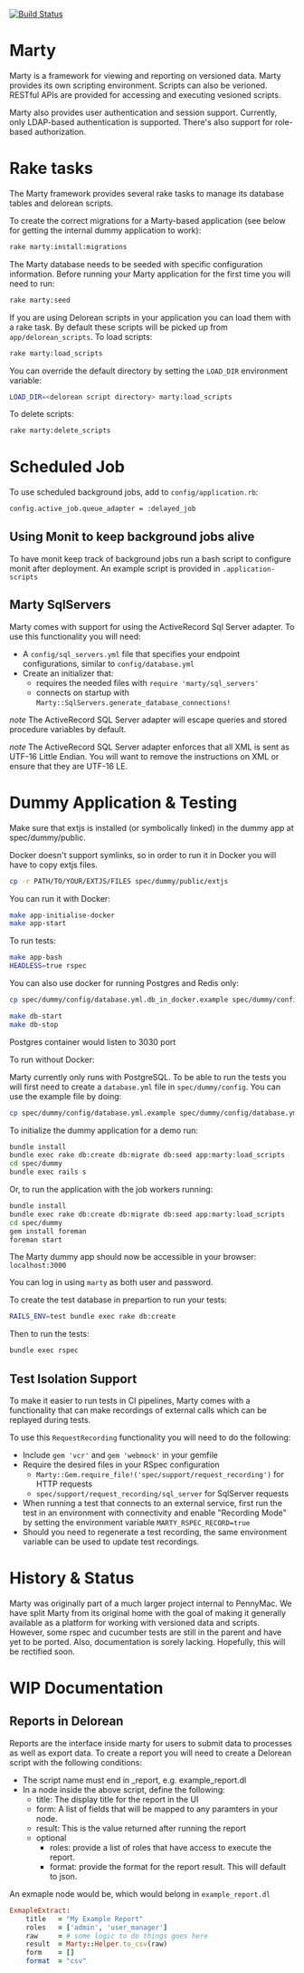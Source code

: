 [![Build Status](https://travis-ci.org/arman000/marty.svg)](https://travis-ci.org/arman000/marty)
# Marty

Marty is a framework for viewing and reporting on versioned data.
Marty provides its own scripting environment.  Scripts can also be
verioned.  RESTful APIs are provided for accessing and executing
vesioned scripts.

Marty also provides user authentication and session support.
Currently, only LDAP-based authentication is supported.  There's also
support for role-based authorization.

# Rake tasks

The Marty framework provides several rake tasks to manage its database tables
and delorean scripts.

To create the correct migrations for a Marty-based application (see below for
getting the internal dummy application to work):

```bash
rake marty:install:migrations
```

The Marty database needs to be seeded with specific configuration
information. Before running your Marty application for the first time you will
need to run:

```bash
rake marty:seed
```

If you are using Delorean scripts in your application you can load them
with a rake task. By default these scripts will be picked up from
`app/delorean_scripts`. To load scripts:

```bash
rake marty:load_scripts
```

You can override the default directory by setting the `LOAD_DIR` environment
variable:

```bash
LOAD_DIR=<delorean script directory> marty:load_scripts
```

To delete scripts:

``` bash
rake marty:delete_scripts
```

# Scheduled Job

To use scheduled background jobs, add to `config/application.rb`:

```bash
config.active_job.queue_adapter = :delayed_job
```

## Using Monit to keep background jobs alive

To have monit keep track of background jobs run a bash script to configure
monit after deployment. An example script is provided in `.application-scripts`

## Marty SqlServers

Marty comes with support for using the ActiveRecord Sql Server adapter. To use
this functionality you will need:

- A `config/sql_servers.yml` file that specifies your endpoint configurations,
similar to `config/database.yml`
- Create an initializer that:
  - requires the needed files with `require 'marty/sql_servers'`
  - connects on startup with `Marty::SqlServers.generate_database_connections!`

*note* The ActiveRecord SQL Server adapter will escape queries and stored
procedure variables by default.

*note* The ActiveRecord SQL Server adapter enforces that all XML is sent
as UTF-16 Little Endian. You will want to remove the instructions on XML or
ensure that they are UTF-16 LE.

# Dummy Application & Testing

Make sure that extjs is installed (or symbolically linked) in the
dummy app at spec/dummy/public.

Docker doesn't support symlinks, so in order to run it in Docker you will have to copy extjs files.

```bash
cp -r PATH/TO/YOUR/EXTJS/FILES spec/dummy/public/extjs
```

You can run it with Docker:

```bash
make app-initialise-docker
make app-start
```

To run tests:

```bash
make app-bash
HEADLESS=true rspec
```

You can also use docker for running Postgres and Redis only:

```bash
cp spec/dummy/config/database.yml.db_in_docker.example spec/dummy/config/database.yml

make db-start
make db-stop
```

Postgres container would listen to 3030 port

To run without Docker:

Marty currently only runs with PostgreSQL. To be able to run the tests
you will first need to create a `database.yml` file in `spec/dummy/config`.
You can use the example file by doing:

```bash
cp spec/dummy/config/database.yml.example spec/dummy/config/database.yml
```

To initialize the dummy application for a demo run:

```bash
bundle install
bundle exec rake db:create db:migrate db:seed app:marty:load_scripts
cd spec/dummy
bundle exec rails s
```

Or, to run the application with the job workers running:

```bash
bundle install
bundle exec rake db:create db:migrate db:seed app:marty:load_scripts
cd spec/dummy
gem install foreman
foreman start
```

The Marty dummy app should now be accessible in your browser:
`localhost:3000`

You can log in using `marty` as both user and password.

To create the test database in prepartion to run your tests:

```bash
RAILS_ENV=test bundle exec rake db:create
```

Then to run the tests:

```bash
bundle exec rspec
```
## Test Isolation Support

To make it easier to run tests in CI pipelines, Marty comes with a functionality
that can make recordings of external calls which can be replayed during tests.

To use this `RequestRecording` functionality you will need to do the following:

- Include `gem 'vcr'` and `gem 'webmock'` in your gemfile
- Require the desired files in your RSpec configuration
  - `Marty::Gem.require_file!('spec/support/request_recording')` for HTTP requests
  - `spec/support/request_recording/sql_server` for SqlServer requests
- When running a test that connects to an external service, first run the test
  in an environment with connectivity and enable "Recording Mode" by setting
  the environment variable `MARTY_RSPEC_RECORD=true`
- Should you need to regenerate a test recording, the same environment variable
  can be used to update test recordings.

# History & Status

Marty was originally part of a much larger project internal to
PennyMac.  We have split Marty from its original home with the goal of
making it generally available as a platform for working with versioned
data and scripts. However, some rspec and cucumber tests are still in
the parent and have yet to be ported. Also, documentation is sorely
lacking. Hopefully, this will be rectified soon.

# WIP Documentation

## Reports in Delorean

Reports are the interface inside marty for users to submit data to processes
as well as export data. To create a report you will need to create a Delorean
script with the following conditions:

- The script name must end in _report, e.g. example_report.dl
- In a node inside the above script, define the following:
  - title: The display title for the report in the UI
  - form: A list of fields that will be mapped to any paramters in your node.
  - result: This is the value returned after running the report
  - optional
    - roles: provide a list of roles that have access to execute the report.
    - format: provide the format for the report result. This will default to json.

An exmaple node would be, which would belong in `example_report.dl`
```ruby
ExmapleExtract:
    title   = "My Example Report"
    roles   = ['admin', 'user_manager']
    raw     = # some logic to do things goes here
    result  = Marty::Helper.to_csv(raw)
    form    = []
    format  = "csv"
```
